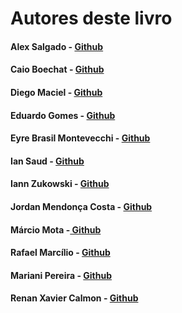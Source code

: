 # Autores deste livro

#### Alex Salgado - [Github](https://github.com/salgado)

#### Caio Boechat - [Github](https://github.com/caioboechat)

#### Diego Maciel - [Github](https://github.com/diegoamorim)

#### Eduardo Gomes - [Github](https://github.com/elgsantos)

#### Eyre Brasil Montevecchi - [Github](https://github.com/eyrebrasil)

#### Ian Saud - [Github](https://github.com/IanSaud)

#### Iann Zukowski - [Github](https://github.com/izukowski)

#### Jordan Mendonça Costa - [Github](https://github.com/Jordanmendonca)

#### Márcio Mota -[ Github](https://github.com/mmota2017)

#### Rafael Marcílio - [Github](https://github.com/rafaelbatistamarcilio)

#### Mariani Pereira - [Github](https://github.com/MarianiPSM)

#### Renan Xavier Calmon - [Github](https://github.com/Renanxc)

#### 



